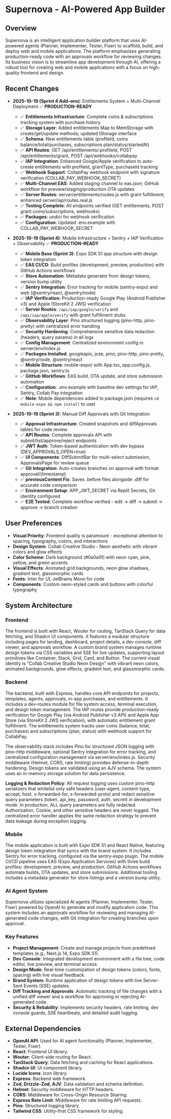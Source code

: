 # Supernova - AI-Powered App Builder

## Overview
Supernova is an intelligent application builder platform that uses AI-powered agents (Planner, Implementer, Tester, Fixer) to scaffold, build, and deploy web and mobile applications. The platform emphasizes generating production-ready code with an approvals workflow for reviewing changes. Its business vision is to streamline app development through AI, offering a robust tool for creating web and mobile applications with a focus on high-quality frontend and design.

## Recent Changes
- **2025-10-19 (Sprint 4 Add-ons)**: Entitlements System + Multi-Channel Deployment ✅ **PRODUCTION-READY**
  - ✅ **Entitlements Infrastructure**: Complete coins & subscriptions tracking system with purchase history
  - ✅ **Storage Layer**: Added entitlements Map to MemStorage with create/get/update methods; updated IStorage interface
  - ✅ **Schema**: New entitlements table (profileId, coins balance/total/purchases, subscriptions plan/status/startedAt)
  - ✅ **API Routes**: GET /api/entitlements/:profileId, POST /api/entitlements/grant, POST /api/webhooks/collabpay
  - ✅ **IAP Integration**: Enhanced Google/Apple verification to auto-create entitlements with profileId, grantType, purchaseId tracking
  - ✅ **Webhook Support**: CollabPay webhook endpoint with signature verification (COLLAB_PAY_WEBHOOK_SECRET)
  - ✅ **Multi-Channel EAS**: Added staging channel to eas.json; GitHub workflow for preview/staging/production OTA updates
  - ✅ **Server Routes**: server/entitlements/routes.js with grant fulfillment; enhanced server/iap/routes.real.js
  - ✅ **Testing Complete**: All endpoints verified (GET entitlements, POST grant coins/subscriptions, webhooks)
  - ✅ **Packages**: undici for webhook verification
  - ✅ **Configuration**: Updated .env.example with COLLAB_PAY_WEBHOOK_SECRET

- **2025-10-19 (Sprint 4)**: Mobile Infrastructure + Sentry + IAP Verification + Observability ✅ **PRODUCTION-READY**
  - ✅ **Mobile Base (Sprint 3)**: Expo SDK 51 app structure with design token integration
  - ✅ **EAS CI/CD**: Build profiles (development, preview, production) with GitHub Actions workflows
  - ✅ **Store Automation**: Metadata generator from design tokens, version bump utility
  - ✅ **Sentry Integration**: Error tracking for mobile (sentry-expo) and web (@sentry/react, @sentry/node)
  - ✅ **IAP Verification**: Production-ready Google Play (Android Publisher v3) and Apple (StoreKit 2 JWS) verification
  - ✅ **Server Routes**: `/api/iap/google/verify` and `/api/iap/apple/verify` with grant fulfillment stubs
  - ✅ **Observability Layer**: Pino structured logging (pino-http, pino-pretty) with centralized error handling
  - ✅ **Security Hardening**: Comprehensive sensitive data redaction (headers, query params) in all logs
  - ✅ **Config Management**: Centralized environment config in server/env/index.js
  - ✅ **Packages Installed**: googleapis, jose, pino, pino-http, pino-pretty, @sentry/node, @sentry/react
  - ✅ **Mobile Structure**: mobile-expo/ with App.tsx, app.config.js, package.json, sentry.ts
  - ✅ **GitHub Workflows**: EAS build, OTA update, and store submission automation
  - ✅ **Configuration**: .env.example with baseline dev settings for IAP, Sentry, Collab Pay integration
  - ✅ **Note**: Mobile dependencies added to package.json (requires `cd mobile-expo && npm install` to use)

- **2025-10-19 (Sprint 3)**: Manual Diff Approvals with Git Integration
  - ✅ **Approval Infrastructure**: Created snapshots and diffApprovals tables for code review
  - ✅ **API Routes**: Complete approvals API with submit/list/approve/reject endpoints
  - ✅ **JWT Auth**: Token-based authentication with dev bypass (DEV_APPROVALS_OPEN=true)
  - ✅ **UI Components**: DiffSubmitBar for multi-select submission, ApprovalsPage for review queue
  - ✅ **Git Integration**: Auto-creates branches on approval with format approval/{timestamp}
  - ✅ **previousContent Fix**: Saves .before files alongside .diff for accurate code comparison
  - ✅ **Environment Setup**: APP_JWT_SECRET via Replit Secrets, Git identity configured
  - ✅ **E2E Tested**: Complete workflow verified - edit → diff → submit → approve → branch creation

## User Preferences
- **Visual Priority**: Frontend quality is paramount - exceptional attention to spacing, typography, colors, and interactions
- **Design System**: Collab Creative Studio - Neon aesthetic with vibrant colors and glow effects
- **Color Scheme**: Dark background (#0a0a0f) with neon cyan, pink, yellow, and green accents
- **Visual Effects**: Animated grid backgrounds, neon glow shadows, gradient text, glassmorphic cards
- **Fonts**: Inter for UI, JetBrains Mono for code
- **Components**: Custom neon-styled cards and buttons with colorful typography

## System Architecture

### Frontend
The frontend is built with React, Wouter for routing, TanStack Query for data fetching, and Shadcn UI components. It features a modular structure including pages for landing, dashboard, project details, a dev console, diff viewer, and approvals workflow. A custom brand system manages runtime design tokens via CSS variables and SSE for live updates, supporting layout primitives like Container, Stack, Grid, Card, and Button. The current visual identity is "Collab Creative Studio Neon Design" with vibrant neon colors, animated backgrounds, glow effects, gradient text, and glassmorphic cards.

### Backend
The backend, built with Express, handles core API endpoints for projects, templates, agents, approvals, in-app purchases, and entitlements. It includes a dev-routes module for file system access, terminal execution, and design token management. The IAP routes provide production-ready verification for Google Play (via Android Publisher v3 API) and Apple App Store (via StoreKit 2 JWS verification), with automatic entitlement grant fulfillment. The entitlements system tracks user coins (balance, total, purchases) and subscriptions (plan, status) with webhook support for CollabPay.

The observability stack includes Pino for structured JSON logging with pino-http middleware, optional Sentry integration for error tracking, and centralized configuration management via server/env/index.js. Security middleware (Helmet, CORS, rate limiting) provides defense-in-depth hardening. Design tokens are validated using an AJV schema. The system uses an in-memory storage solution for data persistence.

**Logging & Redaction Policy**: All request logging uses custom pino-http serializers that whitelist only safe headers (user-agent, content-type, accept, host, x-forwarded-for, x-forwarded-proto) and redact sensitive query parameters (token, api_key, password, auth, secret) in development mode. In production, ALL query parameters are fully redacted. Authorization, Cookie, and other sensitive headers are never logged. The centralized error handler applies the same redaction strategy to prevent data leakage during exception logging.

### Mobile
The mobile application is built with Expo SDK 51 and React Native, featuring design token integration that syncs with the brand system. It includes Sentry for error tracking, configured via the sentry-expo plugin. The mobile CI/CD pipeline uses EAS (Expo Application Services) with three build profiles: development, preview, and production. GitHub Actions workflows automate builds, OTA updates, and store submissions. Additional tooling includes a metadata generator for store listings and a version bump utility.

### AI Agent System
Supernova utilizes specialized AI agents (Planner, Implementer, Tester, Fixer) powered by OpenAI to generate and modify application code. This system includes an approvals workflow for reviewing and managing AI-generated code changes, with Git integration for creating branches upon approval.

### Key Features
- **Project Management**: Create and manage projects from predefined templates (e.g., Next.js 14, Expo SDK 51).
- **Dev Console**: Integrated development environment with a file tree, code editor, live preview, and terminal access.
- **Design Mode**: Real-time customization of design tokens (colors, fonts, spacing) with live visual feedback.
- **Brand System**: Runtime application of design tokens with live Server-Sent Events (SSE) updates.
- **Diff Tracking and Approvals**: Automatic tracking of file changes with a unified diff viewer and a workflow for approving or rejecting AI-generated code.
- **Security & Reliability**: Implements security headers, rate limiting, dev console guards, SSE heartbeats, and detailed audit logging.

## External Dependencies
- **OpenAI API**: Used for AI agent functionality (Planner, Implementer, Tester, Fixer).
- **React**: Frontend UI library.
- **Wouter**: Client-side routing for React.
- **TanStack Query**: Data fetching and caching for React applications.
- **Shadcn UI**: UI component library.
- **Lucide Icons**: Icon library.
- **Express**: Backend web framework.
- **Zod, Drizzle-Zod, AJV**: Data validation and schema definition.
- **Helmet**: Security middleware for HTTP headers.
- **CORS**: Middleware for Cross-Origin Resource Sharing.
- **Express Rate Limit**: Middleware for rate limiting API requests.
- **Pino**: Structured logging library.
- **Tailwind CSS**: Utility-first CSS framework for styling.